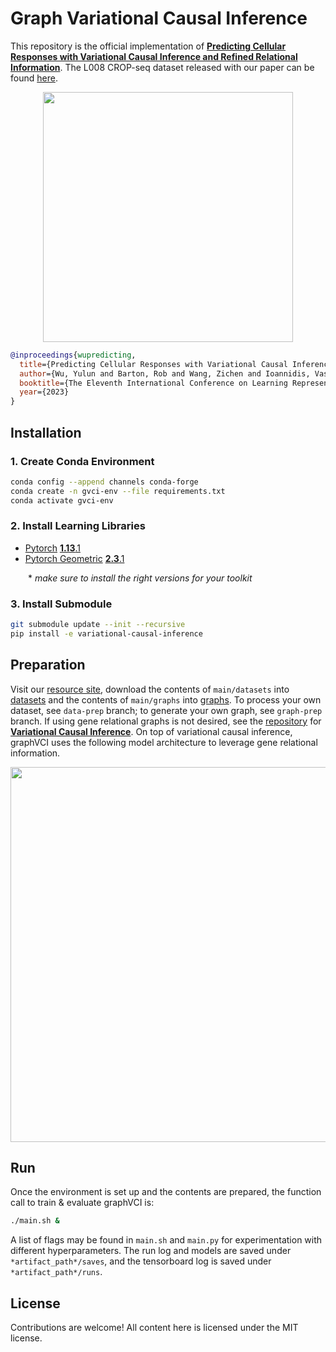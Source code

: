 # Graph Variational Causal Inference

This repository is the official implementation of [**Predicting Cellular Responses with Variational Causal Inference and Refined Relational Information**](https://arxiv.org/abs/2210.00116). The L008 CROP-seq dataset released with our paper can be found [here](https://osf.io/a87cu/).

<p align="center">
  <img src="figure/workflow.png" width="400" />
</p>

```BiBTeX
@inproceedings{wupredicting,
  title={Predicting Cellular Responses with Variational Causal Inference and Refined Relational Information},
  author={Wu, Yulun and Barton, Rob and Wang, Zichen and Ioannidis, Vassilis N and De Donno, Carlo and Price, Layne C and Voloch, Luis F and Karypis, George},
  booktitle={The Eleventh International Conference on Learning Representations},
  year={2023}
}
```


## Installation

### 1. Create Conda Environment
```bash
conda config --append channels conda-forge
conda create -n gvci-env --file requirements.txt
conda activate gvci-env
```

### 2. Install Learning Libraries
- [Pytorch](https://pytorch.org/) [**1.13**.1](https://pytorch.org/get-started/previous-versions/)
- [Pytorch Geometric](https://pytorch-geometric.readthedocs.io/en/latest/) [**2.3**.1](https://pytorch-geometric.readthedocs.io/en/2.3.1/install/installation.html)

  \* *make sure to install the right versions for your toolkit*

### 3. Install Submodule
```bash
git submodule update --init --recursive
pip install -e variational-causal-inference
```


## Preparation

Visit our [resource site](https://osf.io/5n2mz/), download the contents of `main/datasets` into [datasets](datasets) and the contents of `main/graphs` into [graphs](graphs). To process your own dataset, see `data-prep` branch; to generate your own graph, see `graph-prep` branch. If using gene relational graphs is not desired, see the [repository](https://github.com/yulun-rayn/variational-causal-inference) for [**Variational Causal Inference**](https://arxiv.org/abs/2209.05935). On top of variational causal inference, graphVCI uses the following model architecture to leverage gene relational information.

<p align="center">
  <img src="figure/architecture.png" width="600" />
</p>


## Run

Once the environment is set up and the contents are prepared, the function call to train & evaluate graphVCI is:

```bash
./main.sh &
```

A list of flags may be found in `main.sh` and `main.py` for experimentation with different hyperparameters. The run log and models are saved under `*artifact_path*/saves`, and the tensorboard log is saved under `*artifact_path*/runs`.


## License

Contributions are welcome! All content here is licensed under the MIT license.
